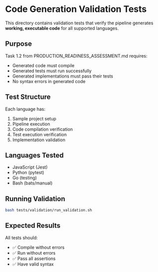# Code Generation Validation Tests

This directory contains validation tests that verify the pipeline generates **working, executable code** for all supported languages.

## Purpose

Task 1.2 from PRODUCTION_READINESS_ASSESSMENT.md requires:
- Generated code must compile
- Generated tests must run successfully
- Generated implementations must pass their tests
- No syntax errors in generated code

## Test Structure

Each language has:
1. Sample project setup
2. Pipeline execution
3. Code compilation verification
4. Test execution verification
5. Implementation validation

## Languages Tested

- JavaScript (Jest)
- Python (pytest)
- Go (testing)
- Bash (bats/manual)

## Running Validation

```bash
bash tests/validation/run_validation.sh
```

## Expected Results

All tests should:
- ✅ Compile without errors
- ✅ Run without errors
- ✅ Pass all assertions
- ✅ Have valid syntax
